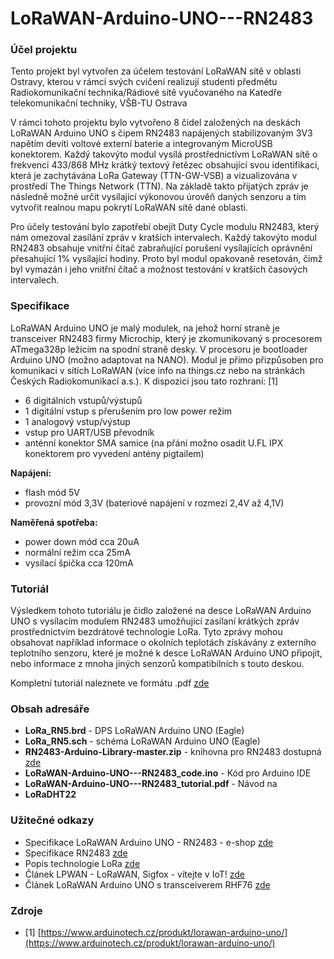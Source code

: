 # LoRaWAN-Arduino-UNO---RN2483

### Účel projektu

Tento projekt byl vytvořen za účelem testování LoRaWAN sítě v oblasti Ostravy, kterou v rámci svých cvičení realizují studenti předmětu Radiokomunikační technika/Rádiové sítě vyučovaného na Katedře telekomunikační techniky, VŠB-TU Ostrava
 
V rámci tohoto projektu bylo vytvořeno 8 čidel založených na deskách LoRaWAN Arduino UNO s čipem RN2483 napájených stabilizovaným 3V3 napětím devíti voltové externí baterie a integrovaným MicroUSB konektorem. Každý takovýto modul vysílá prostřednictívm LoRaWAN sítě o frekvenci 433/868 MHz krátký textový řetězec obsahující svou identifikaci, která je zachytávána LoRa Gateway (TTN-GW-VSB) a vizualizována v prostředí The Things Network (TTN). Na základě takto přijatých zpráv je následně možné určit vysílající výkonovou úrověň daných senzoru a tím vytvořit realnou mapu pokrytí LoRaWAN sítě dané oblasti.

Pro účely testování bylo zapotřebí obejít Duty Cycle modulu RN2483, který nám omezoval zasílání zpráv v kratších intervalech. Každý takovýto modul RN2483 obsahuje vnitřní čítač zabraňující porušení vysílajících oprávnění přesahující 1% vysílající hodiny. Proto byl modul opakovaně resetován, čimž byl vymazán i jeho vnitřní čítač a možnost testování v kratších časových intervalech.

### Specifikace

LoRaWAN Arduino UNO je malý modulek, na jehož horní straně je transceiver RN2483 firmy Microchip, který je zkomunikovaný s procesorem ATmega328p ležícím na spodní straně desky. V procesoru je bootloader Arduino UNO (možno adaptovat na NANO). Modul je přímo přizpůsoben pro komunikaci v sítích LoRaWAN (více info na things.cz nebo na stránkách Českých Radiokomunikací a.s.). K dispozici jsou tato rozhraní: [1]
-	6 digitálních vstupů/výstupů
-	1 digitální vstup s přerušením pro low power režim
-	1 analogový vstup/výstup
-	vstup pro UART/USB převodník
-	anténní konektor SMA samice (na přání možno osadit U.FL IPX konektorem pro vyvedení antény pigtailem)

**Napájení:**
-	flash mód 5V
-	provozní mód 3,3V (bateriové napájení v rozmezí 2,4V až 4,1V)

**Naměřená spotřeba:**
-	power down mód cca 20uA
-	normální režim cca 25mA
-	vysílací špička cca 120mA

### Tutoriál

Výsledkem tohoto tutoriálu je čidlo založené na desce LoRaWAN Arduino UNO s vysílacím modulem RN2483 umožňující zasílaní krátkých zpráv prostřednictvím bezdrátové technologie LoRa. Tyto zprávy mohou obsahovat například informace o okolních teplotách získávány z externího teplotního senzoru, které je možné k desce LoRaWAN Arduino UNO připojit, nebo informace z mnoha jiných senzorů kompatibilních s touto deskou.

Kompletní tutoriál naleznete ve formátu .pdf [zde](https://github.com/davidvasicek/LoRaWAN-Arduino-UNO---RN2483/blob/master/LoRaWAN-Arduino-UNO---RN2483_tutorial.pdf)
                                                                                        
### Obsah adresáře

- **LoRa_RN5.brd** - DPS LoRaWAN Arduino UNO (Eagle)
- **LoRa_RN5.sch** - schéma LoRaWAN Arduino UNO (Eagle)
- **RN2483-Arduino-Library-master.zip** - knihovna pro RN2483 dostupná [zde](https://github.com/jpmeijers/RN2483-Arduino-Library)
- **LoRaWAN-Arduino-UNO---RN2483_code.ino** - Kód pro Arduino IDE
- **LoRaWAN-Arduino-UNO---RN2483_tutorial.pdf** - Návod na 
- **LoRaDHT22**

### Užitečné odkazy

- Specifikace LoRaWAN Arduino UNO - RN2483 - e-shop [zde](https://www.arduinotech.cz/produkt/lorawan-arduino-uno/)
- Specifikace RN2483 [zde](http://ww1.microchip.com/downloads/en/DeviceDoc/50002346C.pdf)
- Popis technologie LoRa [zde](http://www.raycom.cz/data/article/filemanager/LoRa.pdf)
- Článek LPWAN - LoRaWAN, Sigfox - vítejte v IoT! [zde](https://www.arduinotech.cz/inpage/lpwan-lorawan-sigfox-vitejte-v-iot/)
- Článek LoRaWAN Arduino UNO s transceiverem RHF76 [zde](https://www.arduinotech.cz/inpage/lorawan-arduino-uno-s-transceiverem-rhf76/)

### Zdroje

- [1] [https://www.arduinotech.cz/produkt/lorawan-arduino-uno/](https://www.arduinotech.cz/produkt/lorawan-arduino-uno/) 
